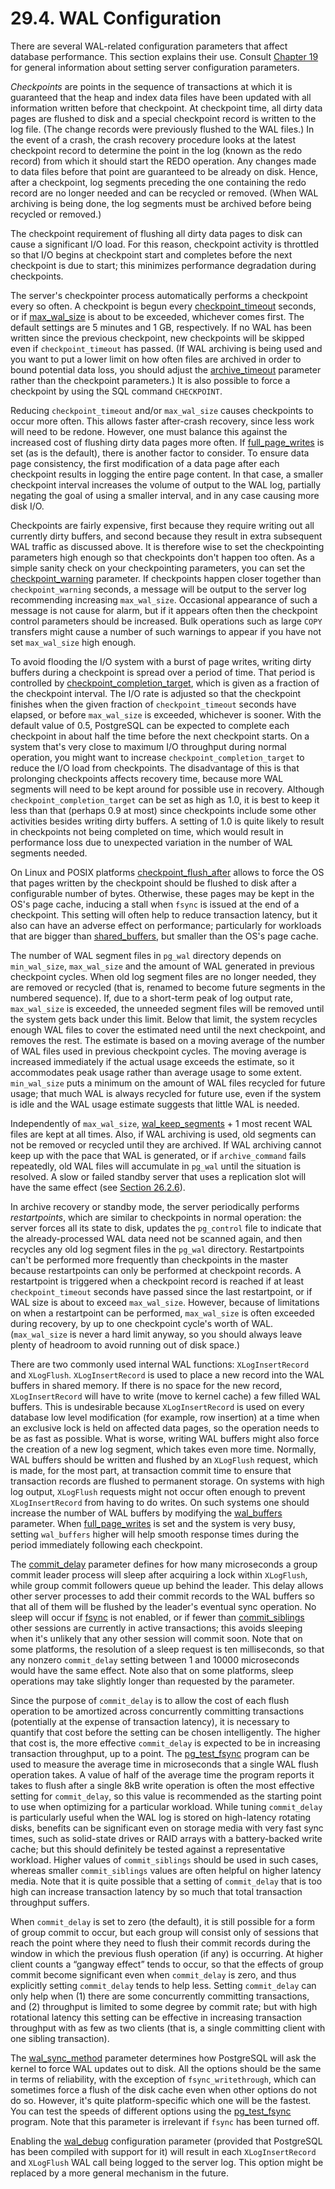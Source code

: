 # 29.4. WAL Configuration

There are several WAL-related configuration parameters that affect database performance. This section explains their use. Consult [Chapter 19](https://www.postgresql.org/docs/12/runtime-config.html) for general information about setting server configuration parameters.

_Checkpoints_ are points in the sequence of transactions at which it is guaranteed that the heap and index data files have been updated with all information written before that checkpoint. At checkpoint time, all dirty data pages are flushed to disk and a special checkpoint record is written to the log file. (The change records were previously flushed to the WAL files.) In the event of a crash, the crash recovery procedure looks at the latest checkpoint record to determine the point in the log (known as the redo record) from which it should start the REDO operation. Any changes made to data files before that point are guaranteed to be already on disk. Hence, after a checkpoint, log segments preceding the one containing the redo record are no longer needed and can be recycled or removed. (When WAL archiving is being done, the log segments must be archived before being recycled or removed.)

The checkpoint requirement of flushing all dirty data pages to disk can cause a significant I/O load. For this reason, checkpoint activity is throttled so that I/O begins at checkpoint start and completes before the next checkpoint is due to start; this minimizes performance degradation during checkpoints.

The server's checkpointer process automatically performs a checkpoint every so often. A checkpoint is begun every [checkpoint\_timeout](https://www.postgresql.org/docs/12/runtime-config-wal.html#GUC-CHECKPOINT-TIMEOUT) seconds, or if [max\_wal\_size](https://www.postgresql.org/docs/12/runtime-config-wal.html#GUC-MAX-WAL-SIZE) is about to be exceeded, whichever comes first. The default settings are 5 minutes and 1 GB, respectively. If no WAL has been written since the previous checkpoint, new checkpoints will be skipped even if `checkpoint_timeout` has passed. (If WAL archiving is being used and you want to put a lower limit on how often files are archived in order to bound potential data loss, you should adjust the [archive\_timeout](https://www.postgresql.org/docs/12/runtime-config-wal.html#GUC-ARCHIVE-TIMEOUT) parameter rather than the checkpoint parameters.) It is also possible to force a checkpoint by using the SQL command `CHECKPOINT`.

Reducing `checkpoint_timeout` and/or `max_wal_size` causes checkpoints to occur more often. This allows faster after-crash recovery, since less work will need to be redone. However, one must balance this against the increased cost of flushing dirty data pages more often. If [full\_page\_writes](https://www.postgresql.org/docs/12/runtime-config-wal.html#GUC-FULL-PAGE-WRITES) is set (as is the default), there is another factor to consider. To ensure data page consistency, the first modification of a data page after each checkpoint results in logging the entire page content. In that case, a smaller checkpoint interval increases the volume of output to the WAL log, partially negating the goal of using a smaller interval, and in any case causing more disk I/O.

Checkpoints are fairly expensive, first because they require writing out all currently dirty buffers, and second because they result in extra subsequent WAL traffic as discussed above. It is therefore wise to set the checkpointing parameters high enough so that checkpoints don't happen too often. As a simple sanity check on your checkpointing parameters, you can set the [checkpoint\_warning](https://www.postgresql.org/docs/12/runtime-config-wal.html#GUC-CHECKPOINT-WARNING) parameter. If checkpoints happen closer together than `checkpoint_warning` seconds, a message will be output to the server log recommending increasing `max_wal_size`. Occasional appearance of such a message is not cause for alarm, but if it appears often then the checkpoint control parameters should be increased. Bulk operations such as large `COPY` transfers might cause a number of such warnings to appear if you have not set `max_wal_size` high enough.

To avoid flooding the I/O system with a burst of page writes, writing dirty buffers during a checkpoint is spread over a period of time. That period is controlled by [checkpoint\_completion\_target](https://www.postgresql.org/docs/12/runtime-config-wal.html#GUC-CHECKPOINT-COMPLETION-TARGET), which is given as a fraction of the checkpoint interval. The I/O rate is adjusted so that the checkpoint finishes when the given fraction of `checkpoint_timeout` seconds have elapsed, or before `max_wal_size` is exceeded, whichever is sooner. With the default value of 0.5, PostgreSQL can be expected to complete each checkpoint in about half the time before the next checkpoint starts. On a system that's very close to maximum I/O throughput during normal operation, you might want to increase `checkpoint_completion_target` to reduce the I/O load from checkpoints. The disadvantage of this is that prolonging checkpoints affects recovery time, because more WAL segments will need to be kept around for possible use in recovery. Although `checkpoint_completion_target` can be set as high as 1.0, it is best to keep it less than that (perhaps 0.9 at most) since checkpoints include some other activities besides writing dirty buffers. A setting of 1.0 is quite likely to result in checkpoints not being completed on time, which would result in performance loss due to unexpected variation in the number of WAL segments needed.

On Linux and POSIX platforms [checkpoint\_flush\_after](https://www.postgresql.org/docs/12/runtime-config-wal.html#GUC-CHECKPOINT-FLUSH-AFTER) allows to force the OS that pages written by the checkpoint should be flushed to disk after a configurable number of bytes. Otherwise, these pages may be kept in the OS's page cache, inducing a stall when `fsync` is issued at the end of a checkpoint. This setting will often help to reduce transaction latency, but it also can have an adverse effect on performance; particularly for workloads that are bigger than [shared\_buffers](https://www.postgresql.org/docs/12/runtime-config-resource.html#GUC-SHARED-BUFFERS), but smaller than the OS's page cache.

The number of WAL segment files in `pg_wal` directory depends on `min_wal_size`, `max_wal_size` and the amount of WAL generated in previous checkpoint cycles. When old log segment files are no longer needed, they are removed or recycled (that is, renamed to become future segments in the numbered sequence). If, due to a short-term peak of log output rate, `max_wal_size` is exceeded, the unneeded segment files will be removed until the system gets back under this limit. Below that limit, the system recycles enough WAL files to cover the estimated need until the next checkpoint, and removes the rest. The estimate is based on a moving average of the number of WAL files used in previous checkpoint cycles. The moving average is increased immediately if the actual usage exceeds the estimate, so it accommodates peak usage rather than average usage to some extent. `min_wal_size` puts a minimum on the amount of WAL files recycled for future usage; that much WAL is always recycled for future use, even if the system is idle and the WAL usage estimate suggests that little WAL is needed.

Independently of `max_wal_size`, [wal\_keep\_segments](https://www.postgresql.org/docs/12/runtime-config-replication.html#GUC-WAL-KEEP-SEGMENTS) + 1 most recent WAL files are kept at all times. Also, if WAL archiving is used, old segments can not be removed or recycled until they are archived. If WAL archiving cannot keep up with the pace that WAL is generated, or if `archive_command` fails repeatedly, old WAL files will accumulate in `pg_wal` until the situation is resolved. A slow or failed standby server that uses a replication slot will have the same effect (see [Section 26.2.6](https://www.postgresql.org/docs/12/warm-standby.html#STREAMING-REPLICATION-SLOTS)).

In archive recovery or standby mode, the server periodically performs _restartpoints_, which are similar to checkpoints in normal operation: the server forces all its state to disk, updates the `pg_control` file to indicate that the already-processed WAL data need not be scanned again, and then recycles any old log segment files in the `pg_wal` directory. Restartpoints can't be performed more frequently than checkpoints in the master because restartpoints can only be performed at checkpoint records. A restartpoint is triggered when a checkpoint record is reached if at least `checkpoint_timeout` seconds have passed since the last restartpoint, or if WAL size is about to exceed `max_wal_size`. However, because of limitations on when a restartpoint can be performed, `max_wal_size` is often exceeded during recovery, by up to one checkpoint cycle's worth of WAL. (`max_wal_size` is never a hard limit anyway, so you should always leave plenty of headroom to avoid running out of disk space.)

There are two commonly used internal WAL functions: `XLogInsertRecord` and `XLogFlush`. `XLogInsertRecord` is used to place a new record into the WAL buffers in shared memory. If there is no space for the new record, `XLogInsertRecord` will have to write (move to kernel cache) a few filled WAL buffers. This is undesirable because `XLogInsertRecord` is used on every database low level modification (for example, row insertion) at a time when an exclusive lock is held on affected data pages, so the operation needs to be as fast as possible. What is worse, writing WAL buffers might also force the creation of a new log segment, which takes even more time. Normally, WAL buffers should be written and flushed by an `XLogFlush` request, which is made, for the most part, at transaction commit time to ensure that transaction records are flushed to permanent storage. On systems with high log output, `XLogFlush` requests might not occur often enough to prevent `XLogInsertRecord` from having to do writes. On such systems one should increase the number of WAL buffers by modifying the [wal\_buffers](https://www.postgresql.org/docs/12/runtime-config-wal.html#GUC-WAL-BUFFERS) parameter. When [full\_page\_writes](https://www.postgresql.org/docs/12/runtime-config-wal.html#GUC-FULL-PAGE-WRITES) is set and the system is very busy, setting `wal_buffers` higher will help smooth response times during the period immediately following each checkpoint.

The [commit\_delay](https://www.postgresql.org/docs/12/runtime-config-wal.html#GUC-COMMIT-DELAY) parameter defines for how many microseconds a group commit leader process will sleep after acquiring a lock within `XLogFlush`, while group commit followers queue up behind the leader. This delay allows other server processes to add their commit records to the WAL buffers so that all of them will be flushed by the leader's eventual sync operation. No sleep will occur if [fsync](https://www.postgresql.org/docs/12/runtime-config-wal.html#GUC-FSYNC) is not enabled, or if fewer than [commit\_siblings](https://www.postgresql.org/docs/12/runtime-config-wal.html#GUC-COMMIT-SIBLINGS) other sessions are currently in active transactions; this avoids sleeping when it's unlikely that any other session will commit soon. Note that on some platforms, the resolution of a sleep request is ten milliseconds, so that any nonzero `commit_delay` setting between 1 and 10000 microseconds would have the same effect. Note also that on some platforms, sleep operations may take slightly longer than requested by the parameter.

Since the purpose of `commit_delay` is to allow the cost of each flush operation to be amortized across concurrently committing transactions (potentially at the expense of transaction latency), it is necessary to quantify that cost before the setting can be chosen intelligently. The higher that cost is, the more effective `commit_delay` is expected to be in increasing transaction throughput, up to a point. The [pg\_test\_fsync](https://www.postgresql.org/docs/12/pgtestfsync.html) program can be used to measure the average time in microseconds that a single WAL flush operation takes. A value of half of the average time the program reports it takes to flush after a single 8kB write operation is often the most effective setting for `commit_delay`, so this value is recommended as the starting point to use when optimizing for a particular workload. While tuning `commit_delay` is particularly useful when the WAL log is stored on high-latency rotating disks, benefits can be significant even on storage media with very fast sync times, such as solid-state drives or RAID arrays with a battery-backed write cache; but this should definitely be tested against a representative workload. Higher values of `commit_siblings` should be used in such cases, whereas smaller `commit_siblings` values are often helpful on higher latency media. Note that it is quite possible that a setting of `commit_delay` that is too high can increase transaction latency by so much that total transaction throughput suffers.

When `commit_delay` is set to zero (the default), it is still possible for a form of group commit to occur, but each group will consist only of sessions that reach the point where they need to flush their commit records during the window in which the previous flush operation (if any) is occurring. At higher client counts a “gangway effect” tends to occur, so that the effects of group commit become significant even when `commit_delay` is zero, and thus explicitly setting `commit_delay` tends to help less. Setting `commit_delay` can only help when (1) there are some concurrently committing transactions, and (2) throughput is limited to some degree by commit rate; but with high rotational latency this setting can be effective in increasing transaction throughput with as few as two clients (that is, a single committing client with one sibling transaction).

The [wal\_sync\_method](https://www.postgresql.org/docs/12/runtime-config-wal.html#GUC-WAL-SYNC-METHOD) parameter determines how PostgreSQL will ask the kernel to force WAL updates out to disk. All the options should be the same in terms of reliability, with the exception of `fsync_writethrough`, which can sometimes force a flush of the disk cache even when other options do not do so. However, it's quite platform-specific which one will be the fastest. You can test the speeds of different options using the [pg\_test\_fsync](https://www.postgresql.org/docs/12/pgtestfsync.html) program. Note that this parameter is irrelevant if `fsync` has been turned off.

Enabling the [wal\_debug](https://www.postgresql.org/docs/12/runtime-config-developer.html#GUC-WAL-DEBUG) configuration parameter (provided that PostgreSQL has been compiled with support for it) will result in each `XLogInsertRecord` and `XLogFlush` WAL call being logged to the server log. This option might be replaced by a more general mechanism in the future.

